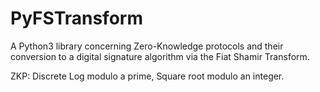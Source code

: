 # PyFSTransform
A Python3 library concerning Zero-Knowledge protocols and their conversion to a digital signature algorithm via the Fiat Shamir Transform.

ZKP: Discrete Log modulo a prime, Square root modulo an integer.
